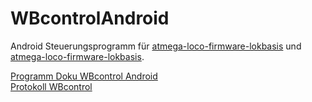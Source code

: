 # WBcontrolAndroid

Android Steuerungsprogramm für [atmega-loco-firmware-lokbasis](../../atmega-loco-firmware-lokbasis) und [atmega-loco-firmware-lokbasis](../../raspi-loco-server).

[Programm Doku WBcontrol Android](WBcontrol-Android-Programm-Doku)     
[Protokoll WBcontrol](Protokoll-WBcontrol)     
